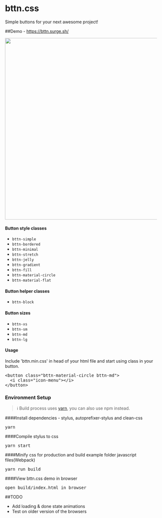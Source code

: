 # bttn.css
Simple buttons for your next awesome project!

##Demo - https://bttn.surge.sh/

<img src="http://i.imgur.com/Bnn7Hy8.png" width="600" />

#### Button style classes
- `bttn-simple`
- `bttn-bordered`
- `bttn-minimal`
- `bttn-stretch`
- `bttn-jelly`
- `bttn-gradient`
- `bttn-fill`
- `bttn-material-circle`
- `bttn-material-flat`

#### Button helper classes
- `bttn-block`

#### Button sizes
- `bttn-xs`
- `bttn-sm`
- `bttn-md`
- `bttn-lg`

#### Usage
Include 'bttn.min.css' in head of your html file and start using class in your button.
<pre>
&lt;button class="bttn-material-circle bttn-md"&gt;
  &lt;i class="icon-menu"&gt;&lt;/i&gt;
&lt;/button&gt;
</pre>


### Environment Setup

> :information_source: Build process uses [yarn](https://yarnpkg.com), you can also use npm instead.


####Install dependencies - stylus, autoprefixer-stylus and clean-css
<pre>
yarn
</pre>

####Compile stylus to css
<pre>
yarn start
</pre>

####Minify css for production and build example folder javascript files(Webpack)
<pre>
yarn run build
</pre>

####View bttn.css demo in browser
<pre>
open build/index.html in browser
</pre>

##TODO
- Add loading & done state animations
- Test on older version of the browsers

